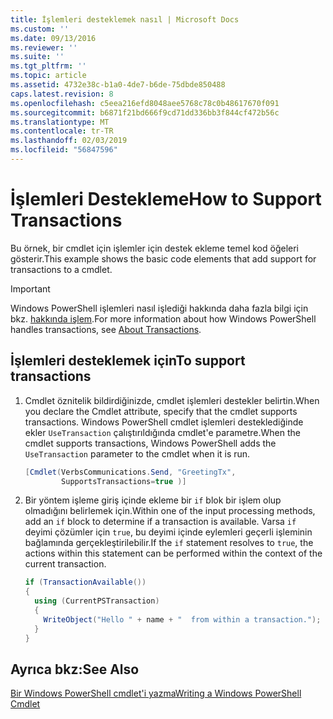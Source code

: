 ```yaml
---
title: İşlemleri desteklemek nasıl | Microsoft Docs
ms.custom: ''
ms.date: 09/13/2016
ms.reviewer: ''
ms.suite: ''
ms.tgt_pltfrm: ''
ms.topic: article
ms.assetid: 4732e38c-b1a0-4de7-b6de-75dbde850488
caps.latest.revision: 8
ms.openlocfilehash: c5eea216efd8048aee5768c78c0b48617670f091
ms.sourcegitcommit: b6871f21bd666f9cd71dd336bb3f844cf472b56c
ms.translationtype: MT
ms.contentlocale: tr-TR
ms.lasthandoff: 02/03/2019
ms.locfileid: "56847596"
---
```

# <a name="how-to-support-transactions"></a><span data-ttu-id="4de4d-102">İşlemleri Destekleme</span><span class="sxs-lookup"><span data-stu-id="4de4d-102">How to Support Transactions</span></span>

<span data-ttu-id="4de4d-103">Bu örnek, bir cmdlet için işlemler için destek ekleme temel kod öğeleri gösterir.</span><span class="sxs-lookup"><span data-stu-id="4de4d-103">This example shows the basic code elements that add support for transactions to a cmdlet.</span></span>

> [!IMPORTANT]
> <span data-ttu-id="4de4d-104">Windows PowerShell işlemleri nasıl işlediği hakkında daha fazla bilgi için bkz. [hakkında işlem][about_Transactions].</span><span class="sxs-lookup"><span data-stu-id="4de4d-104">For more information about how Windows PowerShell handles transactions, see [About Transactions][about_Transactions].</span></span>

## <a name="to-support-transactions"></a><span data-ttu-id="4de4d-105">İşlemleri desteklemek için</span><span class="sxs-lookup"><span data-stu-id="4de4d-105">To support transactions</span></span>

1. <span data-ttu-id="4de4d-106">Cmdlet öznitelik bildirdiğinizde, cmdlet işlemleri destekler belirtin.</span><span class="sxs-lookup"><span data-stu-id="4de4d-106">When you declare the Cmdlet attribute, specify that the cmdlet supports transactions.</span></span>
   <span data-ttu-id="4de4d-107">Windows PowerShell cmdlet işlemleri desteklediğinde ekler `UseTransaction` çalıştırıldığında cmdlet'e parametre.</span><span class="sxs-lookup"><span data-stu-id="4de4d-107">When the cmdlet supports transactions, Windows PowerShell adds the `UseTransaction` parameter to the cmdlet when it is run.</span></span>

    ```csharp
    [Cmdlet(VerbsCommunications.Send, "GreetingTx",
            SupportsTransactions=true )]
    ```

2. <span data-ttu-id="4de4d-108">Bir yöntem işleme giriş içinde ekleme bir `if` blok bir işlem olup olmadığını belirlemek için.</span><span class="sxs-lookup"><span data-stu-id="4de4d-108">Within one of the input processing methods, add an `if` block to determine if a transaction is available.</span></span>
   <span data-ttu-id="4de4d-109">Varsa `if` deyimi çözümler için `true`, bu deyimi içinde eylemleri geçerli işleminin bağlamında gerçekleştirilebilir.</span><span class="sxs-lookup"><span data-stu-id="4de4d-109">If the `if` statement resolves to `true`, the actions within this statement can be performed within the context of the current transaction.</span></span>

    ```csharp
    if (TransactionAvailable())
    {
      using (CurrentPSTransaction)
      {
        WriteObject("Hello " + name + "  from within a transaction.");
      }
    }
    ```

## <a name="see-also"></a><span data-ttu-id="4de4d-110">Ayrıca bkz:</span><span class="sxs-lookup"><span data-stu-id="4de4d-110">See Also</span></span>

[<span data-ttu-id="4de4d-111">Bir Windows PowerShell cmdlet'i yazma</span><span class="sxs-lookup"><span data-stu-id="4de4d-111">Writing a Windows PowerShell Cmdlet</span></span>](./writing-a-windows-powershell-cmdlet.md)

<!-- External URLs -->

[about_Transactions]: /powershell/module/Microsoft.PowerShell.Core/About/about_Transactions
